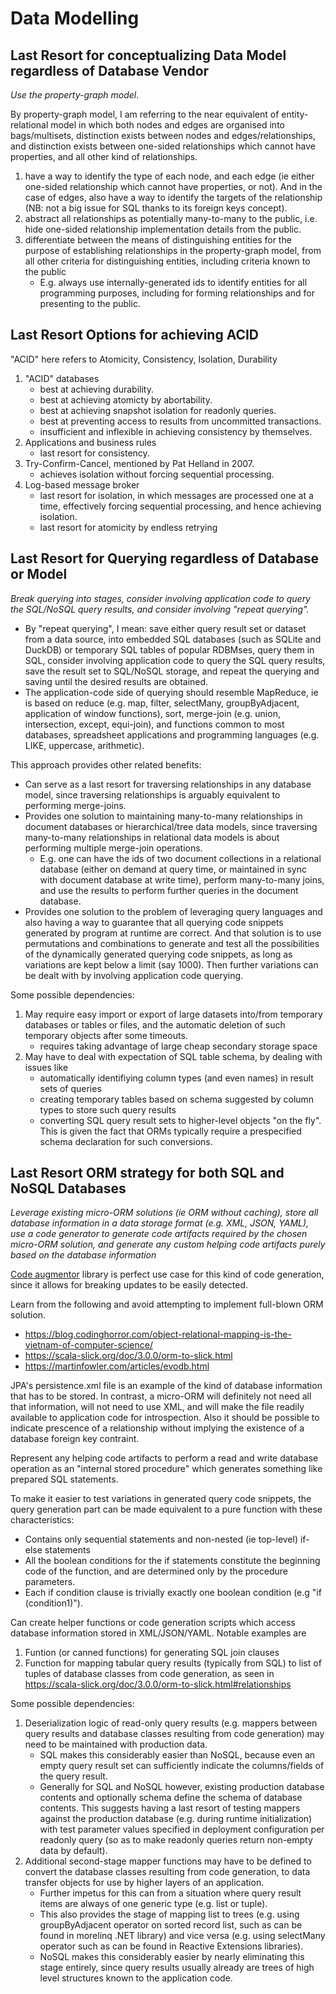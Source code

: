 # Data Modelling

## Last Resort for conceptualizing Data Model regardless of Database Vendor

*Use the property-graph model*.

By property-graph model, I am referring to the near equivalent of entity-relational model in which both nodes and edges are organised into bags/multisets, distinction exists between nodes and edges/relationships, and distinction exists between one-sided relationships which cannot have properties, and all other kind of relationships.
  1. have a way to identify the type of each node, and each edge (ie either one-sided relationship which cannot have properties, or not). And in the case of edges, also have a way to identify the targets of the relationship (NB: not a big issue for SQL thanks to its foreign keys concept).
  1. abstract all relationships as potentially many-to-many to the public, i.e. hide one-sided relationship implementation details from the public.
  2. differentiate between the means of distinguishing entities for the purpose of establishing relationships in the property-graph model, from all other criteria for distinguishing entities, including criteria known to the public
     - E.g. always use internally-generated ids to identify entities for all programming purposes, including for forming relationships and for presenting to the public.

## Last Resort Options for achieving ACID

"ACID" here refers to Atomicity, Consistency, Isolation, Durability

  1. "ACID" databases
     - best at achieving durability.
     - best at achieving atomicty by abortability.
     - best at achieving snapshot isolation for readonly queries.
     - best at preventing access to results from uncommitted transactions.
     - insufficient and inflexible in achieving consistency by themselves.
  2. Applications and business rules
     - last resort for consistency.
  1. Try-Confirm-Cancel, mentioned by Pat Helland in 2007.
     - achieves isolation without forcing sequential processing.
  2. Log-based message broker
     - last resort for isolation, in which messages are processed one at a time, effectively forcing sequential processing, and hence achieving isolation.
     - last resort for atomicity by endless retrying

## Last Resort for Querying regardless of Database or Model

*Break querying into stages, consider involving application code to query the SQL/NoSQL query results, and consider involving "repeat querying".*
  - By "repeat querying", I mean: save either query result set or dataset from a data source, into embedded SQL databases (such as SQLite and DuckDB) or temporary SQL tables of popular RDBMses, query them in SQL, consider involving application code to query the SQL query results, save the result set to SQL/NoSQL storage, and repeat the querying and saving until the desired results are obtained.
  - The application-code side of querying should resemble MapReduce, ie is based on reduce (e.g. map, filter, selectMany, groupByAdjacent, application of window functions), sort, 
  merge-join (e.g. union, intersection, except, equi-join), and functions common to most databases, spreadsheet applications and programming languages (e.g. LIKE, uppercase, arithmetic).

This approach provides other related benefits:
  - Can serve as a last resort for traversing relationships in any database model, since traversing relationships is arguably equivalent to performing merge-joins.
  - Provides one solution to maintaining many-to-many relationships in document databases or hierarchical/tree data models, since traversing many-to-many relationships in relational data models is about performing multiple merge-join operations.
     - E.g. one can have the ids of two document collections in a relational database (either on demand at query time, or maintained in sync with document database at write time), perform many-to-many joins, and use the results to perform further queries in the document database.
  - Provides one solution to the problem of leveraging query languages and also having a way to guarantee that all querying code snippets generated by program at runtime are correct. And that solution is to use permutations and combinations to generate and test all the possibilities of the dynamically generated querying code snippets, as long as variations are kept below a limit (say 1000). Then further variations can be dealt with by involving application code querying.

Some possible dependencies:
  1. May require easy import or export of large datasets into/from temporary databases or tables or files, and the automatic deletion of such temporary objects after some timeouts.
     - requires taking advantage of large cheap secondary storage space
  3. May have to deal with expectation of SQL table schema, by dealing with issues like
     - automatically identifiying column types (and even names) in result sets of queries
     - creating temporary tables based on schema suggested by column types to store such query results
     - converting SQL query result sets to higher-level objects "on the fly". This is given the fact that ORMs typically require a prespecified schema declaration for such conversions.

## Last Resort ORM strategy for both SQL and NoSQL Databases

*Leverage existing micro-ORM solutions (ie ORM without caching),
store all database information in a data storage format (e.g. XML, JSON, YAML),
use a code generator to generate code artifacts required by the chosen micro-ORM solution,
and generate any custom helping code artifacts purely based on the database information*

[Code augmentor](https://github.com/aaronicsubstances/code-augmentor) library is perfect use case for this kind of code generation, since it allows for breaking updates to be easily detected.

Learn from the following and avoid attempting to implement full-blown ORM solution.
  - https://blog.codinghorror.com/object-relational-mapping-is-the-vietnam-of-computer-science/
  - https://scala-slick.org/doc/3.0.0/orm-to-slick.html
  - https://martinfowler.com/articles/evodb.html

JPA's persistence.xml file is an example of the kind of database information that has to be stored. In contrast, a micro-ORM will definitely not need all that information, will not need to use XML, and will make the file readily available to application code for introspection. Also it should be possible to indicate prescence of a relationship without implying the existence of a database foreign key contraint.

Represent any helping code artifacts to perform a read and write database operation as an "internal stored procedure" which generates something like prepared SQL statements.

To make it easier to test variations in generated query code snippets, the query generation part can be made equivalent to a pure function with these characteristics:
  - Contains only sequential statements and non-nested (ie top-level) if-else statements
  - All the boolean conditions for the if statements constitute the beginning code of the function, and are determined only by the procedure parameters.
  - Each if condition clause is trivially exactly one boolean condition
  (e.g "if (condition1)").

Can create helper functions or code generation scripts which access database information stored in XML/JSON/YAML.
Notable examples are
  1. Funtion (or canned functions) for generating SQL join clauses
  2. Function for mapping tabular query results (typically from SQL) to list of tuples of database classes from code generation, as seen in https://scala-slick.org/doc/3.0.0/orm-to-slick.html#relationships


Some possible dependencies:
  1. Deserialization logic of read-only query results (e.g. mappers between query results and database classes resulting from code generation) may need to be maintained with production data.
     - SQL makes this considerably easier than NoSQL, because even an empty query result set can sufficiently indicate the columns/fields of the query result.
     - Generally for SQL and NoSQL however, existing production database contents and optionally schema define the schema of database contents. This suggests having a last resort of testing mappers against the production database (e.g. during runtime initialization) with test parameter values specified in deployment configuration per readonly query (so as to make readonly queries return non-empty data by default).
  2. Additional second-stage mapper functions may have to be defined to convert the database classes resulting from code generation, to data transfer objects for use by higher layers of an application.
     - Further impetus for this can from a situation where query result items are always of one generic type  (e.g. list or tuple).
     - This also provides the stage of mapping list to trees (e.g. using groupByAdjacent operator on sorted record list, such as can be found in morelinq .NET library) and vice versa (e.g. using selectMany operator such as can be found in Reactive Extensions libraries).
     - NoSQL makes this considerably easier by nearly eliminating this stage entirely, since query results usually already are trees of high level structures known to the application code.
